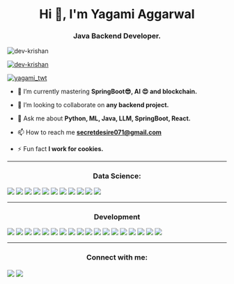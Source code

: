 <h1 align="center">Hi 👋, I'm Yagami Aggarwal</h1>
<h3 align="center">Java Backend Developer.</h3>

<p align="left"> <img src="https://komarev.com/ghpvc/?username=dev-krishan&label=Profile%20views&color=0e75b6&style=flat" alt="dev-krishan" /> </p>

<p align="left"> <a href="https://github.com/ryo-ma/github-profile-trophy"><img src="https://github-profile-trophy.vercel.app/?username=dev-krishan" alt="dev-krishan" /></a> </p>

<p align="left"> <a href="https://twitter.com/yagami_twt" target="blank"><img src="https://img.shields.io/twitter/follow/yagami_twt?logo=twitter&style=for-the-badge" alt="yagami_twt" /></a> </p>


- 🌱 I’m currently mastering **SpringBoot😎, AI 😍 and blockchain.**

- 👯 I’m looking to collaborate on **any backend project.**

- 💬 Ask me about **Python, ML, Java, LLM, SpringBoot, React.**

- 📫 How to reach me **secretdesire071@gmail.com**

- ⚡ Fun fact **I work for cookies.**

<hr>
<h3 align ="center">Data Science:</h3>
<div id="badges">
    <img src="https://img.shields.io/badge/Python-FFD43B?style=for-the-badge&logo=python&logoColor=blue"/>
    <img src="https://img.shields.io/badge/Numpy-777BB4?style=for-the-badge&logo=numpy&logoColor=white"/>
    <img src="https://img.shields.io/badge/Pandas-2C2D72?style=for-the-badge&logo=pandas&logoColor=white"/>
    <img src="https://img.shields.io/badge/TensorFlow-FF6F00?style=for-the-badge&logo=TensorFlow&logoColor=white"/>
    <img src="https://img.shields.io/badge/OpenCV-27338e?style=for-the-badge&logo=OpenCV&logoColor=white"/>
    <img src="https://img.shields.io/badge/Keras-%23D00000.svg?style=for-the-badge&logo=Keras&logoColor=white"/>
    <img src="https://img.shields.io/badge/Matplotlib-%23ffffff.svg?style=for-the-badge&logo=Matplotlib&logoColor=black"/>
    <img src="https://img.shields.io/badge/Plotly-%233F4F75.svg?style=for-the-badge&logo=plotly&logoColor=white"/>
    <img src="https://img.shields.io/badge/PyTorch-%23EE4C2C.svg?style=for-the-badge&logo=PyTorch&logoColor=white"/>
    <img src="https://img.shields.io/badge/scikit--learn-%23F7931E.svg?style=for-the-badge&logo=scikit-learn&logoColor=white"/>
    <img src="https://img.shields.io/badge/SciPy-%230C55A5.svg?style=for-the-badge&logo=scipy&logoColor=%white"/>
</div>
<hr>
<h3 align="center">Development</h3>
<div id="badges">
  <img src="https://img.shields.io/badge/HTML5-E34F26?style=for-the-badge&logo=html5&logoColor=white"/>
  <img src="https://img.shields.io/badge/CSS3-1572B6?style=for-the-badge&logo=css3&logoColor=white"/>
  <img src="https://img.shields.io/badge/flask-%23000.svg?style=for-the-badge&logo=flask&logoColor=white"/>
  <img src="https://img.shields.io/badge/Bootstrap-563D7C?style=for-the-badge&logo=bootstrap&logoColor=white"/>
  <img src="https://img.shields.io/badge/MySQL-005C84?style=for-the-badge&logo=mysql&logoColor=white"/>
  <img src="https://img.shields.io/badge/c++-%2300599C.svg?style=for-the-badge&logo=c%2B%2B&logoColor=white"/>
  <img src="https://img.shields.io/badge/java-%23ED8B00.svg?style=for-the-badge&logo=java&logoColor=white"/>
  <img src="https://img.shields.io/badge/git-%23F05033.svg?style=for-the-badge&logo=git&logoColor=white"/>
  <img src="https://img.shields.io/badge/GitHub-100000?style=for-the-badge&logo=github&logoColor=white"/>
  <img src="https://img.shields.io/badge/Firebase-039BE5?style=for-the-badge&logo=Firebase&logoColor=white"/>
  <img src="https://img.shields.io/badge/Anaconda-%2344A833.svg?style=for-the-badge&logo=anaconda&logoColor=white"/>
  <img src="https://img.shields.io/badge/jinja-white.svg?style=for-the-badge&logo=jinja&logoColor=black"/>
  <img src="https://img.shields.io/badge/firebase-%23039BE5.svg?style=for-the-badge&logo=firebase"/>
  <img src="https://img.shields.io/badge/heroku-%23430098.svg?style=for-the-badge&logo=heroku&logoColor=white"/>
  <img src="https://img.shields.io/badge/netlify-%23000000.svg?style=for-the-badge&logo=netlify&logoColor=#00C7B7"/>
  <img src="https://img.shields.io/badge/django-%23092E20.svg?style=for-the-badge&logo=django&logoColor=white"/>
  <img src="https://img.shields.io/badge/docker-%230db7ed.svg?style=for-the-badge&logo=docker&logoColor=white"/>
  <img src="https://img.shields.io/badge/-selenium-%43B02A?style=for-the-badge&logo=selenium&logoColor=white"/>
</div>
<hr>

<h3 align="center">Connect with me:</h3>
<p align="left">
<a href="https://twitter.com/yagami_twt" target="blank"><img align="center" src="https://img.shields.io/badge/Twitter-%231DA1F2.svg?style=for-the-badge&logo=Twitter&logoColor=white" /></a>
<a href="https://linkedin.com/in/dev-krishan" target="blank"><img align="center" src="https://img.shields.io/badge/linkedin-%230077B5.svg?style=for-the-badge&logo=linkedin&logoColor=white" /></a>
</p>
